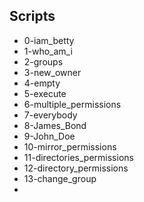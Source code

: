 ## Scripts
- 0-iam_betty
- 1-who_am_i
- 2-groups
- 3-new_owner
- 4-empty
- 5-execute
- 6-multiple_permissions
- 7-everybody
- 8-James_Bond
- 9-John_Doe
- 10-mirror_permissions
- 11-directories_permissions
- 12-directory_permissions
- 13-change_group
-

